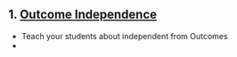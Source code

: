 
## 1. [Outcome Independence](https://youtu.be/jFY0r8uf1NU?si=fj750AIA8g4vWYyI)
- Teach your students about independent from Outcomes
- 